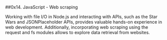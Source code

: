 ##0x14. JavaScript - Web scraping

Working with file I/O in Node.js and interacting with APIs, such as the Star Wars and JSONPlaceholder APIs, provides valuable hands-on experience in web development. Additionally, incorporating web scraping using the request and fs modules allows to explore data retrieval from websites.

